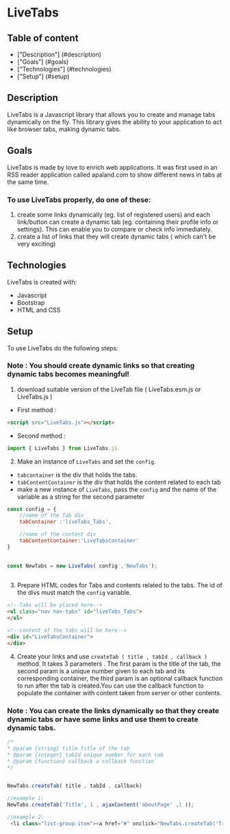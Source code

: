 # LiveTabs
## Table of content
* ["Description"] (#description)
* ["Goals"] (#goals)
* ["Technologies"] (#technologies)
* ["Setup"] (#setup)


## Description 
LiveTabs is a Javascript library that allows you to create and manage tabs dynamically on the fly. This library gives the ability to your application to act like browser tabs, making dynamic tabs.
## Goals
LiveTabs is made by love to enrich web applications. It was first used in an RSS reader application called apaland.com to show different news in tabs at the same time.

### To use LiveTabs properly, do one of these:
1. create some links dynamically (eg. list of registered users) and each link/button can create a dynamic tab (eg. containing their profile info or settings). This can enable you to compare or check info immediately.
2. create a list of links that they will create dynamic tabs ( which can't be very exciting)

## Technologies
LiveTabs is created with:
+ Javascript 
+ Bootstrap 
+ HTML and CSS 

## Setup
To use LiveTabs do the following steps:
### Note : You should create dynamic links so that creating dynamic tabs becomes meaningful!

1. download suitable version of the LiveTab file ( LiveTabs.esm.js or LiveTabs.js )

* First method :

```HTML
<script src="LiveTabs.js"></script>

```

* Second method :
```javascript
import { LiveTabs } from LiveTabs.js
```
2. Make an instance of `LiveTabs` and set the `config`.
* `tabcontainer` is the div that holds the tabs.
* `tabContentContainer` is the div that holds the content related to each tab
* make a new instance of `LiveTabs`, pass the `config` and the name of the variable as a string for the second parameter 

```javascript
const config = {
    //name of the Tab div
    tabContainer :'liveTabs_Tabs',

    //name of the content div
    tabContentContainer:'LiveTabsContainer'
}
        

const NewTabs = new LiveTabs( config ,'NewTabs');
    
```
3. Prepare HTML codes for Tabs and contents related to the tabs. The id of the divs must match the `config` variable.

```HTML
<!--Tabs will be placed here-->
<ul class="nav nav-tabs" id="liveTabs_Tabs">
</ul>

<!--content of the tabs will be here-->
<div id="LiveTabsContainer">
</div> 
```
4. Create your links and use `createTab ( title , tabId , callback )` method. It takes 3 parameters . The first param is the title of the tab, the second param is a unique number given to each tab and its corresponding container, the third param is an optional callback function to run after the tab is created.You can use the callback function to populate the container with content taken from server or other contents.

### Note : You can create the links dynamically so that they create dynamic tabs or have some links and use them to create dynamic tabs.

```javascript
/*
* @param {string} title title of the tab
* @param {integer} tabId unique number for each tab
* @param {function} callback a callback function
*/


NewTabs.createTab( title , tabId , callback)

//example 1:
NewTabs.createTab('Title', 1 , ajaxContent('aboutPage' ,1 ));

//example 2:
 <li class="list-group-item"><a href="#" onclick="NewTabs.createTab('Trending Now!', 2 ,function(){ document.getElementById(config.tabContentContainer+2).text = 'Trending Now!';})">What's trending Now</a></li>
```
